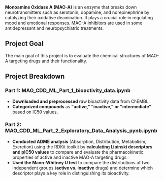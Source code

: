 **Monoamine Oxidase A (MAO-A)** is an enzyme that breaks down neurotransmitters such as serotonin, dopamine, and norepinephrine by catalyzing their oxidative deamination. It plays a crucial role in regulating mood and emotional responses. MAO-A inhibitors are used in some antidepressant and neuropsychiatric treatments. <br>  

## **Project Goal** <br>  
The main goal of this project is to evaluate the chemical structures of MAO-A targeting drugs and their functionality. <br>  

## **Project Breakdown** <br>  

### **Part 1: MAO_CDD_ML_Part_1_bioactivity_data.ipynb** <br>  
- **Downloaded and preprocessed** raw bioactivity data from ChEMBL. <br>  
- **Categorized compounds** as **"active," "inactive," or "intermediate"** based on IC50 values. <br>  

### **Part 2: MAO_CDD_ML_Part_2_Exploratory_Data_Analysis_pynb.ipynb** <br>  
- **Conducted ADME analysis** (Absorption, Distribution, Metabolism, Excretion) using the RDKit toolkit by **calculating Lipinski descriptors and pIC50 values** to compare and evaluate the pharmacokinetic properties of active and inactive MAO-A targeting drugs. <br>  
- **Used the Mann-Whitney U test** to compare the distributions of two independent groups (**active vs. inactive** drugs) and determine which descriptor plays a key role in distinguishing its bioactivity. <br>  



